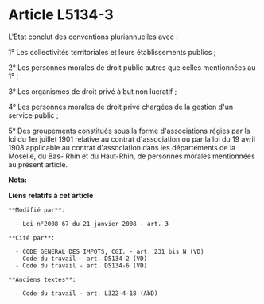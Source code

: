 # Article L5134-3

L'Etat conclut des conventions pluriannuelles avec : 

1° Les collectivités territoriales et leurs établissements publics ; 

2° Les personnes morales de droit public autres que celles mentionnées au 1° ; 

3° Les organismes de droit privé à but non lucratif ; 

4° Les personnes morales de droit privé chargées de la gestion d'un service public ; 

5° Des groupements constitués sous la forme d'associations régies par la loi du 1er juillet 1901 relative au contrat
d'association ou par la loi du 19 avril 1908 applicable au contrat d'association dans les départements de la Moselle, du Bas-
Rhin et du Haut-Rhin, de personnes morales mentionnées au présent article.

**Nota:**



**Liens relatifs à cet article**

	**Modifié par**:

	  - Loi n°2008-67 du 21 janvier 2008 - art. 3

	**Cité par**:

	  - CODE GENERAL DES IMPOTS, CGI. - art. 231 bis N (VD)
	  - Code du travail - art. D5134-2 (VD)
	  - Code du travail - art. D5134-6 (VD)

	**Anciens textes**:

	  - Code du travail - art. L322-4-18 (AbD)
